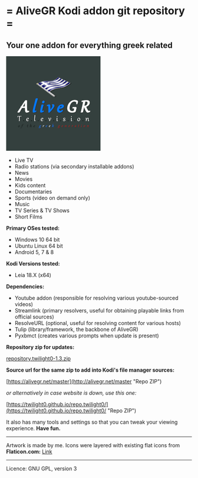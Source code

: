 # = AliveGR Kodi addon git repository =
## Your one addon for everything greek related

![](https://raw.githubusercontent.com/Twilight0/plugin.video.AliveGR/master/resources/media/icon.png)

- Live TV
- Radio stations (via secondary installable addons)
- News
- Movies
- Kids content
- Documentaries
- Sports (video on demand only)
- Music
- TV Series & TV Shows
- Short Films

**Primary OSes tested:**

- Windows 10 64 bit
- Ubuntu Linux 64 bit
- Android 5, 7 & 8

**Kodi Versions tested:**

- Leia 18.X (x64)

**Dependencies:**

- Youtube addon (responsible for resolving various youtube-sourced videos)
- Streamlink (primary resolvers, useful for obtaining playable links from official sources)
- ResolveURL (optional, useful for resolving content for various hosts)
- Tulip (library/framework, the backbone of AliveGR)
- Pyxbmct (creates various prompts when update is present)

**Repository zip for updates:**

[repository.twilight0-1.3.zip](https://raw.githubusercontent.com/Twilight0/repo.twilight0/master/_zips/repository.twilight0/repository.twilight0-1.3.zip "Repo ZIP")

**Source url for the same zip to add into Kodi's file manager sources:**

[https://alivegr.net/master](http://alivegr.net/master "Repo ZIP")

_or alternatively in case website is down, use this one:_

[https://twilight0.github.io/repo.twilight0/](https://twilight0.github.io/repo.twilight0/ "Repo ZIP")

It also has many tools and settings so that you can tweak your viewing experience.
**Have fun.**

------------

Artwork is made by me. Icons were layered with existing flat icons from
**Flaticon.com:** [Link](http://www.flaticon.com/ "Flaticon.com")

------------

Licence: GNU GPL, version 3
